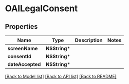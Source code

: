 # OAILegalConsent

## Properties
Name | Type | Description | Notes
------------ | ------------- | ------------- | -------------
**screenName** | **NSString*** |  | 
**consentId** | **NSString*** |  | 
**dateAccepted** | **NSString*** |  | 

[[Back to Model list]](../README.md#documentation-for-models) [[Back to API list]](../README.md#documentation-for-api-endpoints) [[Back to README]](../README.md)


